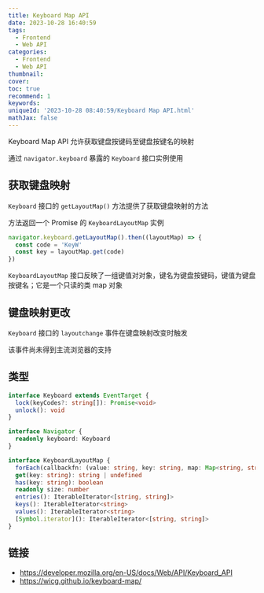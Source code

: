 ```yaml
---
title: Keyboard Map API
date: 2023-10-28 16:40:59
tags:
  - Frontend
  - Web API
categories:
  - Frontend
  - Web API
thumbnail:
cover:
toc: true
recommend: 1
keywords:
uniqueId: '2023-10-28 08:40:59/Keyboard Map API.html'
mathJax: false
---
```


Keyboard Map API 允许获取键盘按键码至键盘按键名的映射

通过 `navigator.keyboard` 暴露的 `Keyboard` 接口实例使用

## 获取键盘映射

`Keyboard` 接口的 `getLayoutMap()` 方法提供了获取键盘映射的方法

方法返回一个 Promise 的 `KeyboardLayoutMap` 实例

```js
navigator.keyboard.getLayoutMap().then((layoutMap) => {
  const code = 'KeyW'
  const key = layoutMap.get(code)
})
```

`KeyboardLayoutMap` 接口反映了一组键值对对象，键名为键盘按键码，键值为键盘按键名；它是一个只读的类 map 对象

## 键盘映射更改

`Keyboard` 接口的 `layoutchange` 事件在键盘映射改变时触发

该事件尚未得到主流浏览器的支持

## 类型

```ts
interface Keyboard extends EventTarget {
  lock(keyCodes?: string[]): Promise<void>
  unlock(): void
}

interface Navigator {
  readonly keyboard: Keyboard
}

interface KeyboardLayoutMap {
  forEach(callbackfn: (value: string, key: string, map: Map<string, string>) => void, thisArg?: any): void
  get(key: string): string | undefined
  has(key: string): boolean
  readonly size: number
  entries(): IterableIterator<[string, string]>
  keys(): IterableIterator<string>
  values(): IterableIterator<string>
  [Symbol.iterator](): IterableIterator<[string, string]>
}
```

## 链接

* <https://developer.mozilla.org/en-US/docs/Web/API/Keyboard_API>
* <https://wicg.github.io/keyboard-map/>

